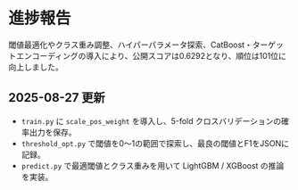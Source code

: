 # 進捗報告

閾値最適化やクラス重み調整、ハイパーパラメータ探索、CatBoost・ターゲットエンコーディングの導入により、公開スコアは0.6292となり、順位は101位に向上しました。

## 2025-08-27 更新

- `train.py` に `scale_pos_weight` を導入し、5-fold クロスバリデーションの確率出力を保存。
- `threshold_opt.py` で閾値を0〜1の範囲で探索し、最良の閾値とF1をJSONに記録。
- `predict.py` で最適閾値とクラス重みを用いて LightGBM / XGBoost の推論を実装。
